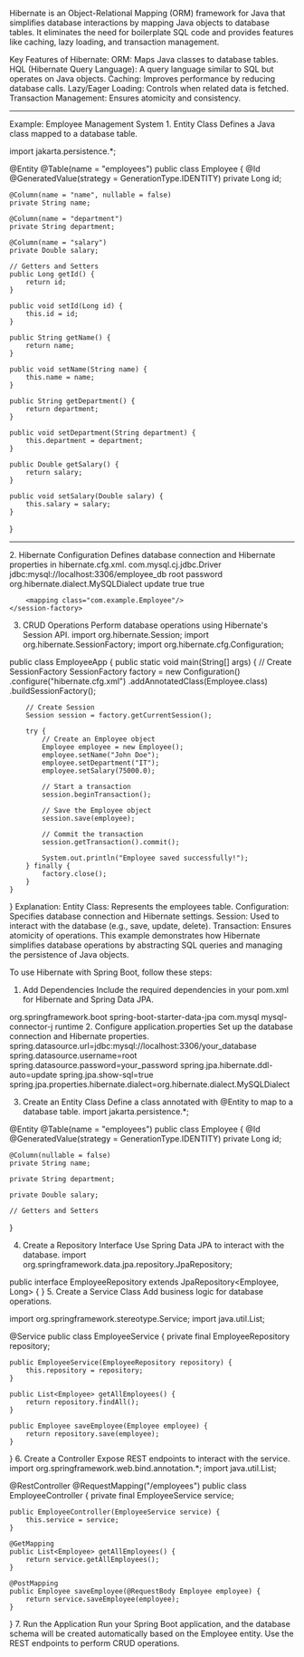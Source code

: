 Hibernate is an Object-Relational Mapping (ORM) framework for Java that simplifies database interactions by mapping Java objects to database tables. It eliminates the need for boilerplate SQL code and provides features like caching, lazy loading, and transaction management.


Key Features of Hibernate:
ORM: Maps Java classes to database tables.
HQL (Hibernate Query Language): A query language similar to SQL but operates on Java objects.
Caching: Improves performance by reducing database calls.
Lazy/Eager Loading: Controls when related data is fetched.
Transaction Management: Ensures atomicity and consistency.
<hr></hr>
Example: Employee Management System
1. Entity Class
Defines a Java class mapped to a database table.

import jakarta.persistence.*;

@Entity
@Table(name = "employees")
public class Employee {
    @Id
    @GeneratedValue(strategy = GenerationType.IDENTITY)
    private Long id;

    @Column(name = "name", nullable = false)
    private String name;

    @Column(name = "department")
    private String department;

    @Column(name = "salary")
    private Double salary;

    // Getters and Setters
    public Long getId() {
        return id;
    }

    public void setId(Long id) {
        this.id = id;
    }

    public String getName() {
        return name;
    }

    public void setName(String name) {
        this.name = name;
    }

    public String getDepartment() {
        return department;
    }

    public void setDepartment(String department) {
        this.department = department;
    }

    public Double getSalary() {
        return salary;
    }

    public void setSalary(Double salary) {
        this.salary = salary;
    }
}
<hr></hr>
2. Hibernate Configuration
Defines database connection and Hibernate properties in hibernate.cfg.xml.
<hibernate-configuration>
    <session-factory>
        <property name="hibernate.connection.driver_class">com.mysql.cj.jdbc.Driver</property>
        <property name="hibernate.connection.url">jdbc:mysql://localhost:3306/employee_db</property>
        <property name="hibernate.connection.username">root</property>
        <property name="hibernate.connection.password">password</property>
        <property name="hibernate.dialect">org.hibernate.dialect.MySQLDialect</property>
        <property name="hibernate.hbm2ddl.auto">update</property>
        <property name="hibernate.show_sql">true</property>
        <property name="hibernate.format_sql">true</property>

        <mapping class="com.example.Employee"/>
    </session-factory>
</hibernate-configuration>

3. CRUD Operations
Perform database operations using Hibernate's Session API.
import org.hibernate.Session;
import org.hibernate.SessionFactory;
import org.hibernate.cfg.Configuration;

public class EmployeeApp {
    public static void main(String[] args) {
        // Create SessionFactory
        SessionFactory factory = new Configuration()
                .configure("hibernate.cfg.xml")
                .addAnnotatedClass(Employee.class)
                .buildSessionFactory();

        // Create Session
        Session session = factory.getCurrentSession();

        try {
            // Create an Employee object
            Employee employee = new Employee();
            employee.setName("John Doe");
            employee.setDepartment("IT");
            employee.setSalary(75000.0);

            // Start a transaction
            session.beginTransaction();

            // Save the Employee object
            session.save(employee);

            // Commit the transaction
            session.getTransaction().commit();

            System.out.println("Employee saved successfully!");
        } finally {
            factory.close();
        }
    }
}
Explanation:
Entity Class: Represents the employees table.
Configuration: Specifies database connection and Hibernate settings.
Session: Used to interact with the database (e.g., save, update, delete).
Transaction: Ensures atomicity of operations.
This example demonstrates how Hibernate simplifies database operations by abstracting SQL queries and managing the persistence of Java objects.

To use Hibernate with Spring Boot, follow these steps:


1. Add Dependencies
Include the required dependencies in your pom.xml for Hibernate and Spring Data JPA.

<dependency>
    <groupId>org.springframework.boot</groupId>
    <artifactId>spring-boot-starter-data-jpa</artifactId>
</dependency>
<dependency>
    <groupId>com.mysql</groupId>
    <artifactId>mysql-connector-j</artifactId>
    <scope>runtime</scope>
</dependency>
2. Configure application.properties
Set up the database connection and Hibernate properties.
spring.datasource.url=jdbc:mysql://localhost:3306/your_database
spring.datasource.username=root
spring.datasource.password=your_password
spring.jpa.hibernate.ddl-auto=update
spring.jpa.show-sql=true
spring.jpa.properties.hibernate.dialect=org.hibernate.dialect.MySQLDialect

3. Create an Entity Class
Define a class annotated with @Entity to map to a database table.
import jakarta.persistence.*;

@Entity
@Table(name = "employees")
public class Employee {
    @Id
    @GeneratedValue(strategy = GenerationType.IDENTITY)
    private Long id;

    @Column(nullable = false)
    private String name;

    private String department;

    private Double salary;

    // Getters and Setters
}

4. Create a Repository Interface
Use Spring Data JPA to interact with the database.
import org.springframework.data.jpa.repository.JpaRepository;

public interface EmployeeRepository extends JpaRepository<Employee, Long> {
}
5. Create a Service Class
Add business logic for database operations.

import org.springframework.stereotype.Service;
import java.util.List;

@Service
public class EmployeeService {
    private final EmployeeRepository repository;

    public EmployeeService(EmployeeRepository repository) {
        this.repository = repository;
    }

    public List<Employee> getAllEmployees() {
        return repository.findAll();
    }

    public Employee saveEmployee(Employee employee) {
        return repository.save(employee);
    }
}
6. Create a Controller
Expose REST endpoints to interact with the service.
import org.springframework.web.bind.annotation.*;
import java.util.List;

@RestController
@RequestMapping("/employees")
public class EmployeeController {
    private final EmployeeService service;

    public EmployeeController(EmployeeService service) {
        this.service = service;
    }

    @GetMapping
    public List<Employee> getAllEmployees() {
        return service.getAllEmployees();
    }

    @PostMapping
    public Employee saveEmployee(@RequestBody Employee employee) {
        return service.saveEmployee(employee);
    }
}
7. Run the Application
Run your Spring Boot application, and the database schema will be created automatically based on the Employee entity. Use the REST endpoints to perform CRUD operations.












